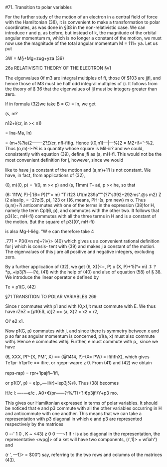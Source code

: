 #71. Transition to polar variables

For the further study of the motion of an electron in a central field
of force with the Hamiltonian (38), it is convenient to make a
transformation to polar coordinates, as was done in §38 in the
non-relativistic case. We can introduce r and p, as before, but
instead of k, the magnitude of the orbital angular momentum m,
which is no longer a constant of the motion, we must now use the
magnitude of the total angular momentum M = 111+ ya. Let us put

3W = M§+Mg+zug+yza (39)

26s RELATIVISTIC THEORY OF THE ELECTRON §v1

The eigenvalues 0f m3 are integral multiples of ﬁ, those 0f $103 are
jjﬁ, and hence those of M3 must be half odd integral multiples of
(i. It follows from the theory of § 36 that the eigenvalues of ljl must
be integers greater than zero.

If in formula (32)we take B = C} = In, we get

(s, m?

n12+i(cr, in >< n1)

= Ina-Ma, In)

= (m+%?ia)2——-2?£(cr, nﬂ-ﬁﬁg.
Hence {(0,n1)—|—%}2 = M2+§='-%2.
Thus (o,m)-I-?€ is a quantity whose square is Mil-iii? and we could,
consistently with equation (39), deﬁne jﬁ as (a, mH-ﬁ. This would
not be the most convenient deﬁnition for j, however, since we would

like to have j a constant of the motion and (a,m)+1'i is not constant.
We have, in fact, from applications of (32),

(0, m)(0, p) = 'i(0, m >< p)
and (s, 11mm) T- aé, p >< he,
so that

(6: 111W, P)-|'(6= P)(°'= m) "T i123 U1{m239a""'{?7's392+292ms".@s m2}
Z i2 aleaiip, = -2?z($, p),
123
or {(6, means, PH-(s, pm new} m o.
Thus (a,m)+?i anticommutes with one of the terms in the expression
(38)for H, namely the term Cpl(6, p), and commutes with the other
two. It follows that p3{(c:, mH-ﬁ} commutes with all the three terms
in H and is a constant of the motion. But the square of p3{(0', mH-fi}

is also Mg-l-liég. “W e can therefore take
4

.771 = P3{(<n m)+?i»}> (40)
which gives us a convenient rational definition for j which is consis-
tent with (39) and makes j a constant of the motiori. The eigenvalues
of this j are all positive and negative integers, excluding zero.

By a further application of (32), we get
(6, X)(<=, P) x (X, P)+’5(°» m)
.1: ?*p,.+ip3j?i-—i?é, (41)
with the help of (40) and also of equation (58) of § 38. We introduce
the linear operator e defined by

Te = p1(G,  (42)

§71 TRANSITION TO POLAR VARIABLES 269

Since r commutes with p1 and with (0,x),it must commute with E.
We thus have
rZeZ = [p1(€$, x)]2 == (a, X)2 = x2 = r2,

OI‘ e2 x1.

Now p1(G, p) commutes with j, and since there is symmetry between
x and p so far as angular momentum is concerned, p1(a, x) must also
commute withj. Hence e commutes withj. Further, e must commute
with p,, since we have

(6, XXX, PP-(X, PM“, X) == (@1414, P)-(X= PW) = iﬁﬁfhX),
which gives TeTpr-hTprTe == iﬁre,
or rgepr-wapre z 0.
From (41) and (42) we obtain

reps-rap) = rpr+'ipajﬁ~'iﬁ,

or p1(O', p) = e(p,.—iii/r)+iep3j%/¢.
Thus (38) becomes

H/c l: —-—e/c . A0+€(pr——?:%/T)+?:€p3jﬁ/Y+p3 mo.

This gives our Hamiltonian expressed in terms of polar variables. It
should be noticed that e and p3 commute with all the other variables
occurring in H and anticommute with one another. This means that
we can take a representation with p3 diagonal in which e and p3 are
represented respectively by the matrices

0 --' 1 0
, K ~ <43)
z 0 0 -—~1
If r is also diagonal in the representation, the representative
<wpg|> of a ket will have two components, (r',1|> = wﬁah“) and

(r ', —1]> = $00“) say, referring to the two rows and columns of the
matrices (43).
